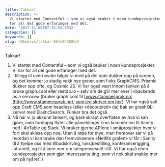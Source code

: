```yaml
---
title: Takkar!
description: >-
  Vi startet med Contentful – som vi også bruker i noen kundeprosjekter. Vi har
  for all del gode erfaringer med det.
date: '2017-11-06T07:15:52.953Z'
categories: []
keywords: []
slug: /@kmelve/takkar-85fe243596df
---
```


Takkar!

1.  Vi startet med Contentful – som vi også bruker i noen kundeprosjekter. Vi har for all del gode erfaringer med det.
2.  I tillegg til overnevnte følger vi med på det som dukker opp på scenen, og det kommer jo stadig vekk nye greier, som f.eks GraphCMS. Prismic dukker opp ofte, og Cosmic JS. Vi har også vært innom tanken på å bruke graph.cool eller restdb.io – selv om de glir mer over i «backends as a service» (bruker graph.cool til [www.stammesprak.no](http://www.stammesprak.no), [som jeg skriver om her](https://medium.com/@kmelve/how-i-made-a-company-dictionary-with-graph-cool-and-webtask-io-ba2c84e45039)). Vi har også satt opp Craft CMS som headless (eller «decoupled» da) bak en graphQL-server med ElasticSearch. Funker bra det også.
3.  Nå har vi jo akkurat lansert, og bare skrapt overflaten av hva vi kan gjøre, men foreløpig flyter alle påmeldinger som kommer inn til Sanity ned i AirTable og Slack. Vi bruker gjerne APIene i småprosjekter hvor vi fort skal skisse opp noe. Uten å røpe for mye, men fremover ser vi på hvordan vi kan bruke den fremvoksende «Netlife grafen» vi får i Sanity til å hjelpe oss med tilbudskriving, lunsjbestilling, konferanserigging, intranett, og til å lære mer om talegrensesnitt-UX. Vi har også noen kundeprosjekter som gjør interessante ting, som vi nok skal snakke mer om på nyåret :)